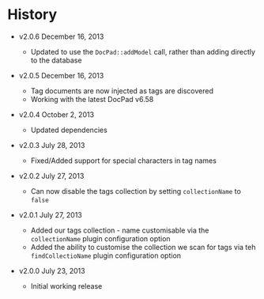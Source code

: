 # History

- v2.0.6 December 16, 2013
	- Updated to use the `DocPad::addModel` call, rather than adding directly to the database

- v2.0.5 December 16, 2013
	- Tag documents are now injected as tags are discovered
	- Working with the latest DocPad v6.58

- v2.0.4 October 2, 2013
	- Updated dependencies

- v2.0.3 July 28, 2013
	- Fixed/Added support for special characters in tag names

- v2.0.2 July 27, 2013
	- Can now disable the tags collection by setting `collectionName` to `false`

- v2.0.1 July 27, 2013
	- Added our tags collection - name customisable via the `collectionName` plugin configuration option
	- Added the ability to customise the collection we scan for tags via teh `findCollectioName` plugin configuration option

- v2.0.0 July 23, 2013
	- Initial working release
